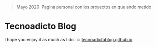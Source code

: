 > Mayo 2020: Pagina personal con los proyectos en que ando metido

# Tecnoadicto Blog

I hope you enjoy it as much as I do. :relaxed:
[tecnoadictoblog.github.io](https://tecnoadictoblog.github.io)
